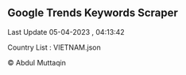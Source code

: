 

## Google Trends Keywords Scraper 
 
Last Update 05-04-2023 , 04:13:42

Country List :
VIETNAM.json



© Abdul Muttaqin 
